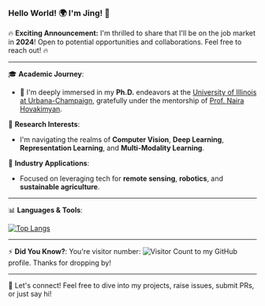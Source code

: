 ### Hello World! 🌍 I'm Jing! 👋

🔥 **Exciting Announcement:** I'm thrilled to share that I'll be on the job market in **2024**! Open to potential opportunities and collaborations. Feel free to reach out! 🔥

---

🎓 **Academic Journey**:
- 🔭 I'm deeply immersed in my **Ph.D.** endeavors at the [University of Illinois at Urbana-Champaign](https://illinois.edu/), gratefully under the mentorship of [Prof. Naira Hovakimyan](https://naira.mechse.illinois.edu/sciencex_teams/naira-hovakimyan/).

🌱 **Research Interests**:
- I'm navigating the realms of **Computer Vision**, **Deep Learning**, **Representation Learning**, and **Multi-Modality Learning**.

🤖 **Industry Applications**:
- Focused on leveraging tech for **remote sensing**, **robotics**, and **sustainable agriculture**.

---

📊 **Languages & Tools**: 

[![Top Langs](https://github-readme-stats.vercel.app/api/top-langs/?username=jingwu6)](https://github.com/Christmas/github-readme-stats)

---

⚡ **Did You Know?**: 
You're visitor number: ![Visitor Count](https://profile-counter.glitch.me/jingwu6/count.svg) to my GitHub profile. Thanks for dropping by!

---

🔗 Let's connect! Feel free to dive into my projects, raise issues, submit PRs, or just say hi! 

<!-- 
**jingwu6/jingwu6** is a ✨ _special_ ✨ repository because its `README.md` (this file) appears on your GitHub profile.
-->
